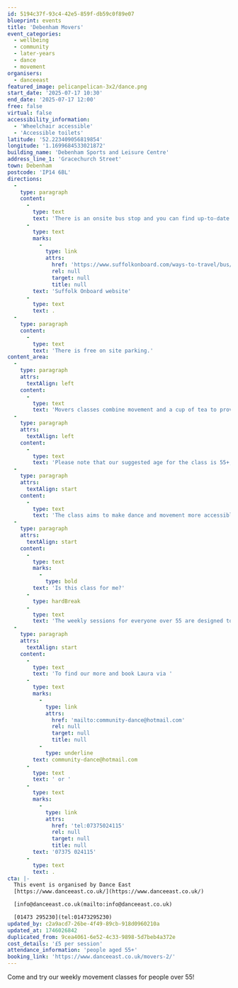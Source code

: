 ```yaml
---
id: 5194c37f-93c4-42e5-859f-db59c0f89e07
blueprint: events
title: 'Debenham Movers'
event_categories:
  - wellbeing
  - community
  - later-years
  - dance
  - movement
organisers:
  - danceeast
featured_image: pelicanpelican-3x2/dance.png
start_date: '2025-07-17 10:30'
end_date: '2025-07-17 12:00'
free: false
virtual: false
accessibility_information:
  - 'Wheelchair accessible'
  - 'Accessible toilets'
latitude: '52.223409056819854'
longitude: '1.1699684533021872'
building_name: 'Debenham Sports and Leisure Centre'
address_line_1: 'Gracechurch Street'
town: Debenham
postcode: 'IP14 6BL'
directions:
  -
    type: paragraph
    content:
      -
        type: text
        text: 'There is an onsite bus stop and you can find up-to-date times on the '
      -
        type: text
        marks:
          -
            type: link
            attrs:
              href: 'https://www.suffolkonboard.com/ways-to-travel/bus/bus-timetable-updates/'
              rel: null
              target: null
              title: null
        text: 'Suffolk Onboard website'
      -
        type: text
        text: .
  -
    type: paragraph
    content:
      -
        type: text
        text: 'There is free on site parking.'
content_area:
  -
    type: paragraph
    attrs:
      textAlign: left
    content:
      -
        type: text
        text: 'Movers classes combine movement and a cup of tea to provide a positive and creative outlet for people over 55 in Debenham. '
  -
    type: paragraph
    attrs:
      textAlign: left
    content:
      -
        type: text
        text: 'Please note that our suggested age for the class is 55+, but Movers is open to anyone who feels the class would benefit them.'
  -
    type: paragraph
    attrs:
      textAlign: start
    content:
      -
        type: text
        text: 'The class aims to make dance and movement more accessible by pairing the activity with the chance to meet new people in a friendly and relaxed environment. Led by a team of professional dance artists, the Movers classes gives people the opportunity to socialise and get moving in a fun and relaxed environment.'
  -
    type: paragraph
    attrs:
      textAlign: start
    content:
      -
        type: text
        marks:
          -
            type: bold
        text: 'Is this class for me?'
      -
        type: hardBreak
      -
        type: text
        text: 'The weekly sessions for everyone over 55 are designed to boost mental and physical health and include a chance to socialise and connect with others, but most importantly to have fun. Sessions will be led by an experienced dance artist and are suitable for all levels of mobility. No dance experience is necessary.'
  -
    type: paragraph
    attrs:
      textAlign: start
    content:
      -
        type: text
        text: 'To find our more and book Laura via '
      -
        type: text
        marks:
          -
            type: link
            attrs:
              href: 'mailto:community-dance@hotmail.com'
              rel: null
              target: null
              title: null
          -
            type: underline
        text: community-dance@hotmail.com
      -
        type: text
        text: ' or '
      -
        type: text
        marks:
          -
            type: link
            attrs:
              href: 'tel:07375024115'
              rel: null
              target: null
              title: null
        text: '07375 024115'
      -
        type: text
        text: .
cta: |-
  This event is organised by Dance East
  [https://www.danceeast.co.uk/](https://www.danceeast.co.uk/)

  [info@danceeast.co.uk(mailto:info@danceeast.co.uk)

  [01473 295230](tel:01473295230)
updated_by: c2a9acd7-26be-4f49-89cb-918d0960210a
updated_at: 1746026842
duplicated_from: 9cea4061-6e52-4c33-9898-5d7beb4a372e
cost_details: '£5 per session'
attendance_information: 'people aged 55+'
booking_link: 'https://www.danceeast.co.uk/movers-2/'
---
```

Come and try our weekly movement classes for people over 55!